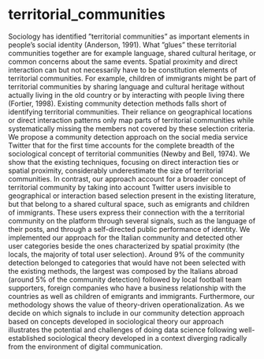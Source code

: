 # territorial_communities
Sociology has identified ”territorial communities” as important elements in people’s social identity (Anderson, 1991). What ”glues” these territorial communities together are for example language, shared cultural heritage, or common concerns about the same events. Spatial proximity and direct interaction can but not necessarily have to be constitution elements of territorial communities. For example, children of immigrants might be part of territorial communities by sharing language and cultural heritage without actually living in the old country or by interacting with people living there (Fortier, 1998). Existing community detection methods falls short of identifying territorial communities. Their reliance on geographical locations or direct interaction patterns only map parts of territorial communities while systematically missing the members not covered by these selection criteria. We propose a community detection approach on the social media service Twitter that for the first time accounts for the complete breadth of the sociological concept of territorial communities (Newby and Bell, 1974). We show that the existing techniques, focusing on direct interaction ties or spatial proximity, considerably underestimate the size of territorial communities. In contrast, our approach account for a broader concept of territorial community by taking into account Twitter users invisible to geographical or interaction based selection present in the existing literature, but that belong to a shared cultural space, such as emigrants and children of immigrants. These users express their connection with the a territorial community on the platform through several signals, such as the language of their posts, and through a self-directed public performance of identity. We implemented our approach for the Italian community and detected other user categories beside the ones characterized by spatial proximity (the locals, the majority of total user selection). Around 9% of the community detection belonged to categories that would have not been selected with the existing methods, the largest was composed by the Italians abroad (around 5% of the community detection) followed by local football team supporters, foreign companies who have a business relationship with the countries as well as children of emigrants and immigrants. Furthermore, our methodology shows the value of theory-driven operationalization. As we decide on which signals to include in our community detection approach based on concepts developed in sociological theory our approach illustrates the potential and challenges of doing data science following well-established sociological theory developed in a context diverging radically from the environment of digital communication.

